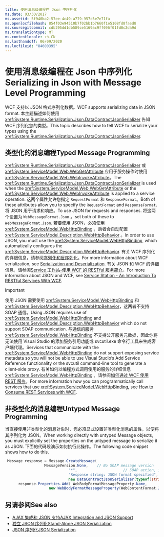 ```yaml
---
title: 使用消息级编程在 Json 中序列化
ms.date: 03/30/2017
ms.assetid: 5f940ba2-57ee-4c49-a779-957c5e7e71fa
ms.openlocfilehash: 854f03e94510b7f02bb1b7660f1e5108fd8faed8
ms.sourcegitcommit: cdb295dd1db589ce5169ac9ff096f01fd0c2da9d
ms.translationtype: MT
ms.contentlocale: zh-CN
ms.lasthandoff: 06/09/2020
ms.locfileid: "84600395"
---
```

# <a name="serializing-in-json-with-message-level-programming"></a><span data-ttu-id="d6bab-102">使用消息级编程在 Json 中序列化</span><span class="sxs-lookup"><span data-stu-id="d6bab-102">Serializing in Json with Message Level Programming</span></span>
<span data-ttu-id="d6bab-103">WCF 支持以 JSON 格式序列化数据。</span><span class="sxs-lookup"><span data-stu-id="d6bab-103">WCF supports serializing data in JSON format.</span></span> <span data-ttu-id="d6bab-104">本主题描述如何使用 <xref:System.Runtime.Serialization.Json.DataContractJsonSerializer> 告知 WCF 序列化您的类型。</span><span class="sxs-lookup"><span data-stu-id="d6bab-104">This topic describes how to tell WCF to serialize your types using the <xref:System.Runtime.Serialization.Json.DataContractJsonSerializer>.</span></span>  
  
## <a name="typed-message-programming"></a><span data-ttu-id="d6bab-105">类型化的消息编程</span><span class="sxs-lookup"><span data-stu-id="d6bab-105">Typed Message Programming</span></span>  
 <span data-ttu-id="d6bab-106"><xref:System.Runtime.Serialization.Json.DataContractJsonSerializer> 或 <xref:System.ServiceModel.Web.WebGetAttribute> 应用于服务操作时使用 <xref:System.ServiceModel.Web.WebInvokeAttribute>。</span><span class="sxs-lookup"><span data-stu-id="d6bab-106">The <xref:System.Runtime.Serialization.Json.DataContractJsonSerializer> is used when the <xref:System.ServiceModel.Web.WebGetAttribute> or the <xref:System.ServiceModel.Web.WebInvokeAttribute> is applied to a service operation.</span></span> <span data-ttu-id="d6bab-107">这两个属性允许您指定 `RequestFormat` 和 `ResponseFormat`。</span><span class="sxs-lookup"><span data-stu-id="d6bab-107">Both of these attributes allow you to specify the `RequestFormat` and `ResponseFormat`.</span></span> <span data-ttu-id="d6bab-108">将 JSON 用于请求和响应。</span><span class="sxs-lookup"><span data-stu-id="d6bab-108">To use JSON for requests and responses.</span></span> <span data-ttu-id="d6bab-109">将这两个设置为 `WebMessageFormat.Json` 。</span><span class="sxs-lookup"><span data-stu-id="d6bab-109">set both of these to `WebMessageFormat.Json`.</span></span>  <span data-ttu-id="d6bab-110">若要使用 JSON，必须使用 <xref:System.ServiceModel.WebHttpBinding> ，后者会自动配置 <xref:System.ServiceModel.Description.WebHttpBehavior> 。</span><span class="sxs-lookup"><span data-stu-id="d6bab-110">In order to use JSON, you must use the <xref:System.ServiceModel.WebHttpBinding>, which automatically configures the <xref:System.ServiceModel.Description.WebHttpBehavior>.</span></span> <span data-ttu-id="d6bab-111">有关 WCF 序列化的详细信息，请参阅[序列化和反序列](serialization-and-deserialization.md)化。</span><span class="sxs-lookup"><span data-stu-id="d6bab-111">For more information about WCF serialization, see [Serialization and Deserialization](serialization-and-deserialization.md).</span></span> <span data-ttu-id="d6bab-112">有关 JSON 和 WCF 的详细信息，请参阅[Service 工作站-使用 WCF 的 RESTful 服务简介](https://docs.microsoft.com/archive/msdn-magazine/2009/january/service-station-an-introduction-to-restful-services-with-wcf)。</span><span class="sxs-lookup"><span data-stu-id="d6bab-112">For more information about JSON and WCF, see [Service Station - An Introduction To RESTful Services With WCF](https://docs.microsoft.com/archive/msdn-magazine/2009/january/service-station-an-introduction-to-restful-services-with-wcf).</span></span>  
  
> [!IMPORTANT]
> <span data-ttu-id="d6bab-113">使用 JSON 需要使用 <xref:System.ServiceModel.WebHttpBinding> 和 <xref:System.ServiceModel.Description.WebHttpBehavior>，这两者不支持 SOAP 通信。</span><span class="sxs-lookup"><span data-stu-id="d6bab-113">Using JSON requires use of <xref:System.ServiceModel.WebHttpBinding> and <xref:System.ServiceModel.Description.WebHttpBehavior> which do not support SOAP communication.</span></span> <span data-ttu-id="d6bab-114">与通信的服务 <xref:System.ServiceModel.WebHttpBinding> 不支持公开服务元数据，因此你将无法使用 Visual Studio 的添加服务引用功能或 svcutil.exe 命令行工具来生成客户端代理。</span><span class="sxs-lookup"><span data-stu-id="d6bab-114">Services that communicate with the <xref:System.ServiceModel.WebHttpBinding> do not support exposing service metadata so you will not be able to use Visual Studio’s Add Service Reference functionality or the svcutil command-line tool to generate a client-side proxy.</span></span> <span data-ttu-id="d6bab-115">有关如何以编程方式调用使用的服务的详细信息 <xref:System.ServiceModel.WebHttpBinding> ，请参阅[如何通过 WCF 使用 REST 服务](https://docs.microsoft.com/archive/blogs/pedram/how-to-consume-rest-services-with-wcf)。</span><span class="sxs-lookup"><span data-stu-id="d6bab-115">For more information how you can programmatically call services that use <xref:System.ServiceModel.WebHttpBinding>, see [How to Consume REST Services with WCF](https://docs.microsoft.com/archive/blogs/pedram/how-to-consume-rest-services-with-wcf).</span></span>  
  
## <a name="untyped-message-programming"></a><span data-ttu-id="d6bab-116">非类型化的消息编程</span><span class="sxs-lookup"><span data-stu-id="d6bab-116">Untyped Message Programming</span></span>  
 <span data-ttu-id="d6bab-117">当直接使用非类型化的消息对象时，您必须显式设置非类型化消息的属性，以便将其序列化为 JSON。</span><span class="sxs-lookup"><span data-stu-id="d6bab-117">When working directly with untyped Message objects, you must explicitly set the properties on the untyped message to serialize it as JSON.</span></span> <span data-ttu-id="d6bab-118">下面的代码段演示如何执行此操作。</span><span class="sxs-lookup"><span data-stu-id="d6bab-118">The following code snippet shows how to do this.</span></span>  
  
```csharp
 Message response = Message.CreateMessage(  
                  MessageVersion.None,    // No SOAP message version  
                             "*",                     // SOAP action, ignored since this is JSON  
                             "Response string: JSON format specified", // Message body  
                             new DataContractJsonSerializer(typeof(string))); // Specify DataContractJsonSerializer  
      response.Properties.Add( WebBodyFormatMessageProperty.Name,
                    new WebBodyFormatMessageProperty(WebContentFormat.Json)); // Use JSON format  
```  
  
## <a name="see-also"></a><span data-ttu-id="d6bab-119">另请参阅</span><span class="sxs-lookup"><span data-stu-id="d6bab-119">See also</span></span>

- [<span data-ttu-id="d6bab-120">AJAX 集成和 JSON 支持</span><span class="sxs-lookup"><span data-stu-id="d6bab-120">AJAX Integration and JSON Support</span></span>](ajax-integration-and-json-support.md)
- [<span data-ttu-id="d6bab-121">独立 JSON 序列化</span><span class="sxs-lookup"><span data-stu-id="d6bab-121">Stand-Alone JSON Serialization</span></span>](stand-alone-json-serialization.md)
- [<span data-ttu-id="d6bab-122">JSON 序列化</span><span class="sxs-lookup"><span data-stu-id="d6bab-122">JSON Serialization</span></span>](../samples/json-serialization.md)
